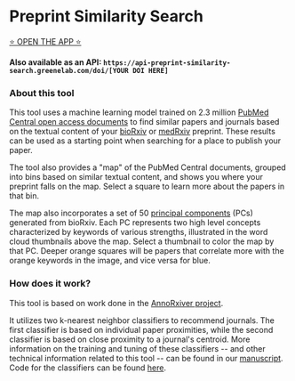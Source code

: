 # Preprint Similarity Search

[⭐ OPEN THE APP ⭐](https://greenelab.github.io/preprint-similarity-search/)

**Also available as an API:
`https://api-preprint-similarity-search.greenelab.com/doi/[YOUR DOI HERE]`**

### About this tool

This tool uses a machine learning model trained on 2.3 million [PubMed Central open access documents](https://www.ncbi.nlm.nih.gov/pmc/tools/openftlist/) 
to find similar papers and journals based on the textual content of your [bioRxiv](https://www.biorxiv.org/) or [medRxiv](https://www.medrxiv.org/) preprint.
These results can be used as a starting point when searching for a place to publish your paper.

The tool also provides a "map" of the PubMed Central documents, grouped into bins based on similar textual content, and shows you where your preprint 
falls on the map. Select a square to learn more about the papers in that bin.

The map also incorporates a set of 50 [principal components](https://en.wikipedia.org/wiki/Principal_component_analysis) (PCs) generated from bioRxiv.
Each PC represents two high level concepts characterized by keywords of various strengths, illustrated in the word cloud thumbnails above the map.
Select a thumbnail to color the map by that PC.
Deeper orange squares will be papers that correlate more with the orange keywords in the image, and vice versa for blue.

### How does it work?

This tool is based on work done in the [AnnoRxiver project](http://github.com/greenelab/annorxiver/).

It utilizes two k-nearest neighbor classifiers to recommend journals.
The first classifier is based on individual paper proximities, while the second classifier is based on close proximity to a journal's centroid.
More information on the training and tuning of these classifiers -- and other technical information related to this tool -- can be found in our 
[manuscript](http://greenelab.github.io/annorxiver_manuscript). 
Code for the classifiers can be found [here](http://github.com/greenelab/annorxiver/).

